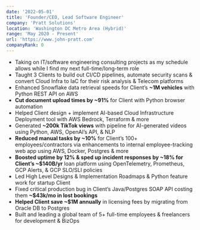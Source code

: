 ```yaml
---
date: '2022-05-01'
title: 'Founder/CEO, Lead Software Engineer'
company: 'Pratt Solutions'
location: 'Washington DC Metro Area (Hybrid)'
range: 'May 2020 - Present'
url: 'https://www.john-pratt.com'
companyRank: 0
---
```

- Taking on IT/software engineering consulting projects as my schedule allows while I find my next full-time/long-term role
- Taught 3 Clients to build out CI/CD pipelines, automate security scans & convert Cloud Infra to IaC for their risk analysis & Telecom platforms
- Enhanced Snowflake data retrieval speeds for Client’s **~1M vehicles** with Python REST API on AWS
- **Cut document upload times by ~91%** for Client with Python browser automation
- Helped Client design + implement AI-based Cloud Infrastructure Deployment tool with AWS Bedrock, Terraform & more
- Generated **~200k TikTok views** with pipeline for AI-generated videos using Python, AWS, OpenAI’s API, & NLP
- **Reduced manual tasks by ~10%** for Client’s 100+ employees/contractors via enhancements to internal employee-tracking web app using AWS, Docker, Postgres & more
- **Boosted uptime by 12% & sped up incident responses by ~18% for Client’s ~$140B/yr** loan platform using OpenTelemetry, Prometheus, GCP Alerts, & GCP SLO/SLI policies
- Led High Level Designs & Implementation Roadmaps & Python feature work for startup Client
- Fixed critical production bug in Client’s Java/Postgres SOAP API costing them **~$43k/mo in lost bookings**
- **Helped Client save ~$1M annually** in licensing fees by migrating from Oracle DB to Postgres
- Built and leading a global team of 5+ full-time employees & freelancers for development & BizOps
